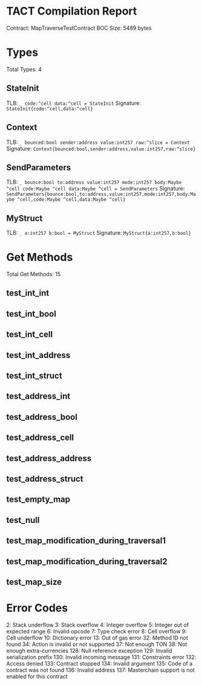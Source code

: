 # TACT Compilation Report
Contract: MapTraverseTestContract
BOC Size: 5489 bytes

# Types
Total Types: 4

## StateInit
TLB: `_ code:^cell data:^cell = StateInit`
Signature: `StateInit{code:^cell,data:^cell}`

## Context
TLB: `_ bounced:bool sender:address value:int257 raw:^slice = Context`
Signature: `Context{bounced:bool,sender:address,value:int257,raw:^slice}`

## SendParameters
TLB: `_ bounce:bool to:address value:int257 mode:int257 body:Maybe ^cell code:Maybe ^cell data:Maybe ^cell = SendParameters`
Signature: `SendParameters{bounce:bool,to:address,value:int257,mode:int257,body:Maybe ^cell,code:Maybe ^cell,data:Maybe ^cell}`

## MyStruct
TLB: `_ a:int257 b:bool = MyStruct`
Signature: `MyStruct{a:int257,b:bool}`

# Get Methods
Total Get Methods: 15

## test_int_int

## test_int_bool

## test_int_cell

## test_int_address

## test_int_struct

## test_address_int

## test_address_bool

## test_address_cell

## test_address_address

## test_address_struct

## test_empty_map

## test_null

## test_map_modification_during_traversal1

## test_map_modification_during_traversal2

## test_map_size

# Error Codes
2: Stack underflow
3: Stack overflow
4: Integer overflow
5: Integer out of expected range
6: Invalid opcode
7: Type check error
8: Cell overflow
9: Cell underflow
10: Dictionary error
13: Out of gas error
32: Method ID not found
34: Action is invalid or not supported
37: Not enough TON
38: Not enough extra-currencies
128: Null reference exception
129: Invalid serialization prefix
130: Invalid incoming message
131: Constraints error
132: Access denied
133: Contract stopped
134: Invalid argument
135: Code of a contract was not found
136: Invalid address
137: Masterchain support is not enabled for this contract